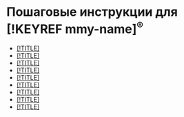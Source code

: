 # Пошаговые инструкции для [!KEYREF mmy-name]<sup>®</sup>

- [[!TITLE]](cluster-list.md)
- [[!TITLE]](cluster-create.md)
- [[!TITLE]](cluster-backups.md)
- [[!TITLE]](cluster-delete.md)
- [[!TITLE]](hosts.md)
- [[!TITLE]](databases.md)
- [[!TITLE]](cluster-users.md)
- [[!TITLE]](connect.md)
- [[!TITLE]](update.md)
